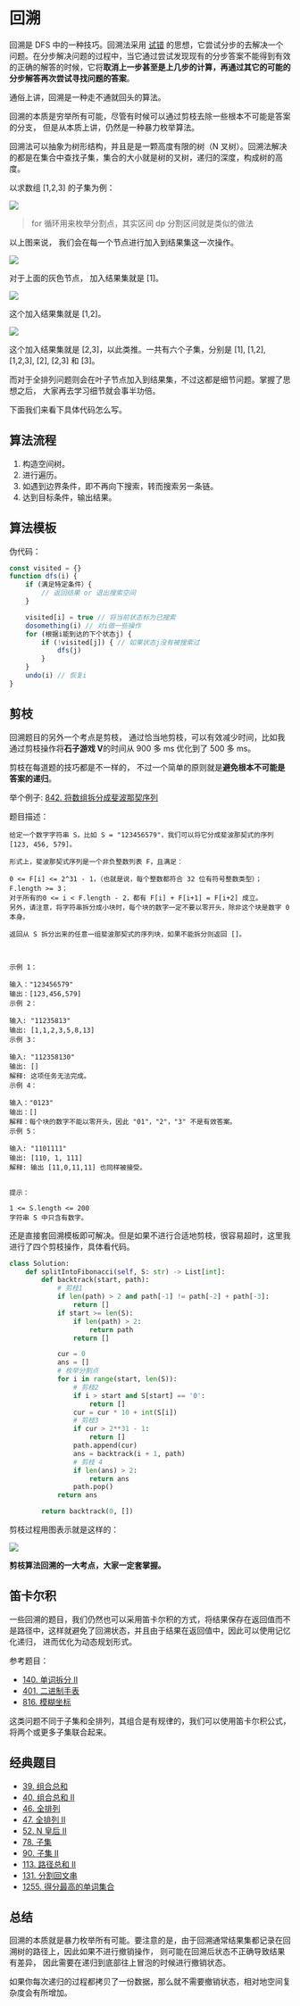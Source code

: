 # 回溯

回溯是 DFS 中的一种技巧。回溯法采用 [试错](https://zh.wikipedia.org/wiki/%E8%AF%95%E9%94%99) 的思想，它尝试分步的去解决一个问题。在分步解决问题的过程中，当它通过尝试发现现有的分步答案不能得到有效的正确的解答的时候，它将**取消上一步甚至是上几步的计算，再通过其它的可能的分步解答再次尝试寻找问题的答案**。

通俗上讲，回溯是一种走不通就回头的算法。

回溯的本质是穷举所有可能，尽管有时候可以通过剪枝去除一些根本不可能是答案的分支， 但是从本质上讲，仍然是一种暴力枚举算法。

回溯法可以抽象为树形结构，并且是是一颗高度有限的树（N 叉树）。回溯法解决的都是在集合中查找子集，集合的大小就是树的叉树，递归的深度，构成树的高度。

以求数组 \[1,2,3\] 的子集为例：

![](https://tva1.sinaimg.cn/large/0081Kckwly1gkau6ustfdj30v80igtag.jpg)

> for 循环用来枚举分割点，其实区间 dp 分割区间就是类似的做法

以上图来说， 我们会在每一个节点进行加入到结果集这一次操作。

![](https://tva1.sinaimg.cn/large/0081Kckwly1gkau9jceowj30uj0jrdhv.jpg)

对于上面的灰色节点， 加入结果集就是 \[1\]。

![](https://tva1.sinaimg.cn/large/0081Kckwly1gkauahh57bj30tj0j0wgg.jpg)

这个加入结果集就是 \[1,2\]。

![](https://tva1.sinaimg.cn/large/0081Kckwly1gkaub4scgij30uu0io40h.jpg)

这个加入结果集就是 \[2,3\]，以此类推。一共有六个子集，分别是 \[1\], \[1,2\], \[1,2,3\], \[2\], \[2,3\] 和 \[3\]。

而对于全排列问题则会在叶子节点加入到结果集，不过这都是细节问题。掌握了思想之后， 大家再去学习细节就会事半功倍。

下面我们来看下具体代码怎么写。

## 算法流程

1. 构造空间树。
2. 进行遍历。
3. 如遇到边界条件，即不再向下搜索，转而搜索另一条链。
4. 达到目标条件，输出结果。

## 算法模板

伪代码：

```javascript
const visited = {}
function dfs(i) {
    if (满足特定条件）{
        // 返回结果 or 退出搜索空间
    }

    visited[i] = true // 将当前状态标为已搜索
    dosomething(i) // 对i做一些操作
    for (根据i能到达的下个状态j) {
        if (!visited[j]) { // 如果状态j没有被搜索过
            dfs(j)
        }
    }
    undo(i) // 恢复i
}
```

## 剪枝

回溯题目的另外一个考点是剪枝， 通过恰当地剪枝，可以有效减少时间，比如我通过剪枝操作将**石子游戏 V**的时间从 900 多 ms 优化到了 500 多 ms。

剪枝在每道题的技巧都是不一样的， 不过一个简单的原则就是**避免根本不可能是答案的递归**。

举个例子: [842. 将数组拆分成斐波那契序列](https://leetcode-cn.com/problems/split-array-into-fibonacci-sequence/)

题目描述：

```text
给定一个数字字符串 S，比如 S = "123456579"，我们可以将它分成斐波那契式的序列 [123, 456, 579]。

形式上，斐波那契式序列是一个非负整数列表 F，且满足：

0 <= F[i] <= 2^31 - 1，（也就是说，每个整数都符合 32 位有符号整数类型）；
F.length >= 3；
对于所有的0 <= i < F.length - 2，都有 F[i] + F[i+1] = F[i+2] 成立。
另外，请注意，将字符串拆分成小块时，每个块的数字一定不要以零开头，除非这个块是数字 0 本身。

返回从 S 拆分出来的任意一组斐波那契式的序列块，如果不能拆分则返回 []。



示例 1：

输入："123456579"
输出：[123,456,579]
示例 2：

输入: "11235813"
输出: [1,1,2,3,5,8,13]
示例 3：

输入: "112358130"
输出: []
解释: 这项任务无法完成。
示例 4：

输入："0123"
输出：[]
解释：每个块的数字不能以零开头，因此 "01"，"2"，"3" 不是有效答案。
示例 5：

输入: "1101111"
输出: [110, 1, 111]
解释: 输出 [11,0,11,11] 也同样被接受。


提示：

1 <= S.length <= 200
字符串 S 中只含有数字。
```

还是直接套回溯模板即可解决。但是如果不进行合适地剪枝，很容易超时，这里我进行了四个剪枝操作，具体看代码。

```python
class Solution:
    def splitIntoFibonacci(self, S: str) -> List[int]:
        def backtrack(start, path):
            # 剪枝1
            if len(path) > 2 and path[-1] != path[-2] + path[-3]:
                return []
            if start >= len(S):
                if len(path) > 2:
                    return path
                return []

            cur = 0
            ans = []
            # 枚举分割点
            for i in range(start, len(S)):
                # 剪枝2
                if i > start and S[start] == '0':
                    return []
                cur = cur * 10 + int(S[i])
                # 剪枝3
                if cur > 2**31 - 1:
                    return []
                path.append(cur)
                ans = backtrack(i + 1, path)
                # 剪枝 4
                if len(ans) > 2:
                    return ans
                path.pop()
            return ans

        return backtrack(0, [])
```

剪枝过程用图表示就是这样的：

![](https://tva1.sinaimg.cn/large/0081Kckwly1glgcy6vcb5j30qb0bjabb.jpg)

**剪枝算法回溯的一大考点，大家一定套掌握。**

## 笛卡尔积

一些回溯的题目，我们仍然也可以采用笛卡尔积的方式，将结果保存在返回值而不是路径中，这样就避免了回溯状态，并且由于结果在返回值中，因此可以使用记忆化递归， 进而优化为动态规划形式。

参考题目：

* [140. 单词拆分 II](../leetcode-1/0140.word-break-ii.md)
* [401. 二进制手表](../leetcode-1/0401.binary-watch.md)
* [816. 模糊坐标](../leetcode-1/0816.ambiguous-coordinates.md)

这类问题不同于子集和全排列，其组合是有规律的，我们可以使用笛卡尔积公式，将两个或更多子集联合起来。

## 经典题目

* [39. 组合总和](../leetcode-1/0039.combination-sum.md)
* [40. 组合总和 II](../leetcode-1/0040.combination-sum-ii.md)
* [46. 全排列](../leetcode-1/0046.permutations.md)
* [47. 全排列 II](../leetcode-1/0047.permutations-ii.md)
* [52. N 皇后 II](../leetcode-1/0052.n-queens-ii.md)
* [78. 子集](../leetcode-1/0078.subsets.md)
* [90. 子集 II](../leetcode-1/0090.subsets-ii.md)
* [113. 路径总和 II](../leetcode-1/0113.path-sum-ii.md)
* [131. 分割回文串](../leetcode-1/0131.palindrome-partitioning.md)
* [1255. 得分最高的单词集合](../leetcode-1/1255.maximum-score-words-formed-by-letters.md)

## 总结

回溯的本质就是暴力枚举所有可能。要注意的是，由于回溯通常结果集都记录在回溯树的路径上，因此如果不进行撤销操作， 则可能在回溯后状态不正确导致结果有差异， 因此需要在递归到底部往上冒泡的时候进行撤销状态。

如果你每次递归的过程都拷贝了一份数据，那么就不需要撤销状态，相对地空间复杂度会有所增加。

